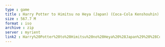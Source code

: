 ```yaml
---
type : game
title : Harry Potter to Himitsu no Heya (Japan) (Coca-Cola Kenshouhin)
size : 567.7 M
format : iso
archive : zip
server : myrient
link2 : Harry%20Potter%20to%20Himitsu%20no%20Heya%20%28Japan%29%20%28Coca-Cola%20Kenshouhin%29
---
```

